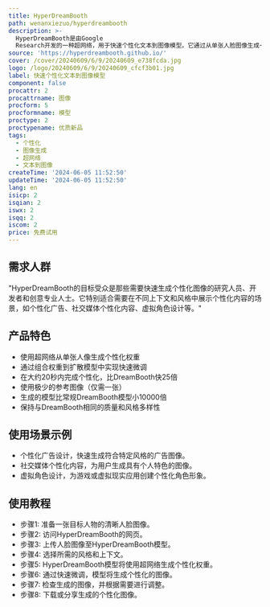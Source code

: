 ```yaml
---
title: HyperDreamBooth
path: wenanxiezuo/hyperdreambooth
description: >-
  HyperDreamBooth是由Google
  Research开发的一种超网络，用于快速个性化文本到图像模型。它通过从单张人脸图像生成一组小型的个性化权重，结合快速微调，能够在多种上下文和风格中生成具有高主题细节的人脸图像，同时保持模型对多样化风格和语义修改的关键知识。
source: 'https://hyperdreambooth.github.io/'
cover: /cover/20240609/6/9/20240609_e738fcda.jpg
logo: /logo/20240609/6/9/20240609_cfcf3b01.jpg
label: 快速个性化文本到图像模型
component: false
procattr: 2
procattrname: 图像
procform: 5
procformname: 模型
proctype: 2
proctypename: 优质新品
tags:
  - 个性化
  - 图像生成
  - 超网络
  - 文本到图像
createTime: '2024-06-05 11:52:50'
updateTime: '2024-06-05 11:52:50'
lang: en
isicp: 2
isqian: 2
iswx: 2
isqq: 2
iscom: 2
price: 免费试用
---
```




## 需求人群
"HyperDreamBooth的目标受众是那些需要快速生成个性化图像的研究人员、开发者和创意专业人士。它特别适合需要在不同上下文和风格中展示个性化内容的场景，如个性化广告、社交媒体个性化内容、虚拟角色设计等。"

## 产品特色
* 使用超网络从单张人像生成个性化权重
* 通过组合权重到扩散模型中实现快速微调
* 在大约20秒内完成个性化，比DreamBooth快25倍
* 使用极少的参考图像（仅需一张）
* 生成的模型比常规DreamBooth模型小10000倍
* 保持与DreamBooth相同的质量和风格多样性

## 使用场景示例
* 个性化广告设计，快速生成符合特定风格的广告图像。
* 社交媒体个性化内容，为用户生成具有个人特色的图像。
* 虚拟角色设计，为游戏或虚拟现实应用创建个性化角色形象。

## 使用教程
* 步骤1: 准备一张目标人物的清晰人脸图像。
* 步骤2: 访问HyperDreamBooth的网页。
* 步骤3: 上传人脸图像至HyperDreamBooth模型。
* 步骤4: 选择所需的风格和上下文。
* 步骤5: HyperDreamBooth模型将使用超网络生成个性化权重。
* 步骤6: 通过快速微调，模型将生成个性化的图像。
* 步骤7: 检查生成的图像，并根据需要进行调整。
* 步骤8: 下载或分享生成的个性化图像。

  

